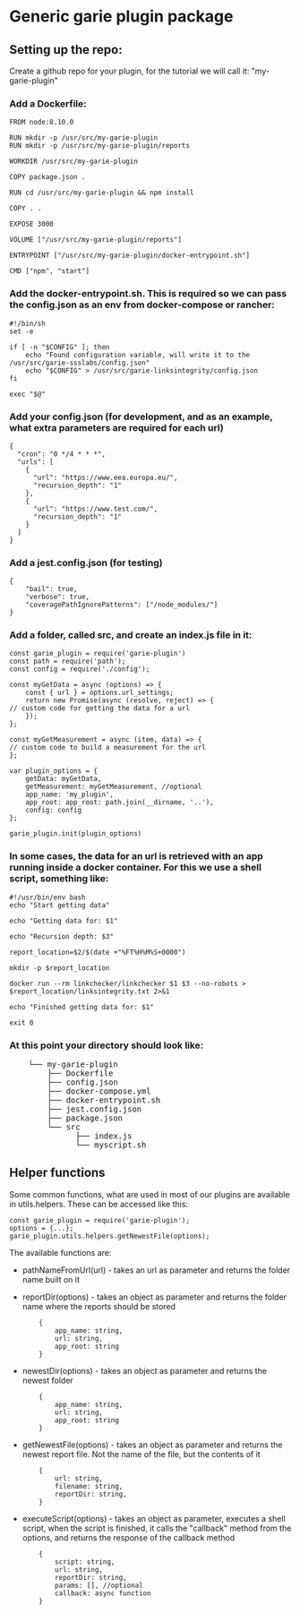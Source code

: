 
# Generic garie plugin package

## Setting up the repo:
Create a github repo for your plugin, for the tutorial we will call it: "my-garie-plugin"
### Add a Dockerfile:
```
FROM node:8.10.0

RUN mkdir -p /usr/src/my-garie-plugin
RUN mkdir -p /usr/src/my-garie-plugin/reports

WORKDIR /usr/src/my-garie-plugin

COPY package.json .

RUN cd /usr/src/my-garie-plugin && npm install

COPY . .

EXPOSE 3000

VOLUME ["/usr/src/my-garie-plugin/reports"]

ENTRYPOINT ["/usr/src/my-garie-plugin/docker-entrypoint.sh"]

CMD ["npm", "start"]
```

### Add the docker-entrypoint.sh. This is required so we can pass the config.json as an env from docker-compose or rancher:
```
#!/bin/sh
set -e

if [ -n "$CONFIG" ]; then
    echo "Found configuration variable, will write it to the /usr/src/garie-ssslabs/config.json"
    echo "$CONFIG" > /usr/src/garie-linksintegrity/config.json
fi

exec "$@"
```

### Add your config.json (for development, and as an example, what extra parameters are required for each url)
```
{
  "cron": "0 */4 * * *",
  "urls": [
    {
      "url": "https://www.eea.europa.eu/",
      "recursion_depth": "1"
    },
    {
      "url": "https://www.test.com/",
      "recursion_depth": "1"
    }
  ]
}
```

### Add a jest.config.json (for testing)
```
{
    "bail": true,
    "verbose": true,
    "coveragePathIgnorePatterns": ["/node_modules/"]
}
```

### Add a folder, called src, and create an index.js file in it:
```
const garie_plugin = require('garie-plugin')
const path = require('path');
const config = require('./config');

const myGetData = async (options) => {
    const { url } = options.url_settings;
    return new Promise(async (resolve, reject) => {
// custom code for getting the data for a url
    });
};

const myGetMeasurement = async (item, data) => {
// custom code to build a measurement for the url
};

var plugin_options = {
    getData: myGetData,
    getMeasurement: myGetMeasurement, //optional
    app_name: 'my_plugin',
    app_root: app_root: path.join(__dirname, '..'),
    config: config
};

garie_plugin.init(plugin_options)
```

### In some cases, the data for an url is retrieved with an app running inside a docker container. For this we use a shell script, something like:
```
#!/usr/bin/env bash
echo "Start getting data"

echo "Getting data for: $1"

echo "Recursion depth: $3"

report_location=$2/$(date +"%FT%H%M%S+0000")

mkdir -p $report_location

docker run --rm linkchecker/linkchecker $1 $3 --no-robots > $report_location/linksintegrity.txt 2>&1

echo "Finished getting data for: $1"

exit 0
```

### At this point your directory should look like:
<pre>
    └── my-garie-plugin
        ├── Dockerfile
        ├── config.json
        ├── docker-compose.yml
        ├── docker-entrypoint.sh
        ├── jest.config.json
        ├── package.json
        └── src
              ├── index.js
              └── myscript.sh
</pre>

## Helper functions
Some common functions, what are used in most of our plugins are available in utils.helpers. These can be accessed like this:
```
const garie_plugin = require('garie-plugin');
options = {...};
garie_plugin.utils.helpers.getNewestFile(options);
```

The available functions are:
- pathNameFromUrl(url) - takes an url as parameter and returns the folder name built on it
- reportDir(options)	- takes an object as parameter and returns the folder name where the reports should be stored
	```		
		{
			app_name: string,
			url: string,
			app_root: string
		}
	```
- newestDir(options) - takes an object as parameter and returns the newest folder
	```		
		{
			app_name: string,
			url: string,
			app_root: string
		}
	```
- getNewestFile(options) - takes an object as parameter and returns the newest report file. Not the name of the file, but the contents of it
	```		
		{
			url: string,
			filename: string,
			reportDir: string,
		}
	```

- executeScript(options) - takes an object as parameter, executes a shell script, when the script is finished, it calls the "callback" method from the options, and returns the response of the callback method
	```		
		{
			script: string,
			url: string,
			reportDir: string,
			params: [], //optional
			callback: async function
		}
	```



